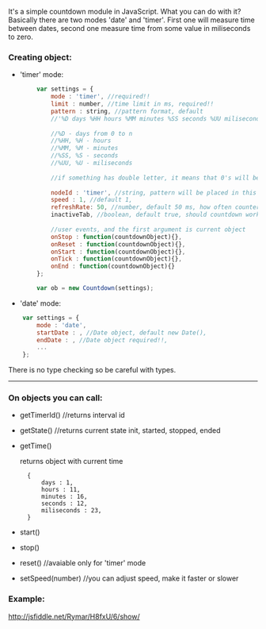 It's a simple countdown module in JavaScript. What you can do with it? Basically there are two modes 'date' and 'timer'. First one will measure time between dates, second one measure time from some value in miliseconds to zero.

### Creating object:
- 'timer' mode:
```javascript       
        var settings = {
            mode : 'timer', //required!!
            limit : number, //time limit in ms, required!!
            pattern : string, //pattern format, default 
            //'%D days %HH hours %MM minutes %SS seconds %UU miliseconds'
    
            //%D - days from 0 to n
            //%HH, %H - hours
            //%MM, %M - minutes
            //%SS, %S - seconds
            //%UU, %U - miliseconds
    
            //if something has double letter, it means that 0's will be put before, e.g. 12:04:02 instead of 12:4:2
    
            nodeId : 'timer', //string, pattern will be placed in this node
            speed : 1, //default 1,
            refreshRate: 50, //number, default 50 ms, how often counter should be refreshed
            inactiveTab, //boolean, default true, should countdown work when tab is inactive
    
            //user events, and the first argument is current object
            onStop : function(countdownObject){}, 
            onReset : function(countdownObject){},
            onStart : function(countdownObject){},
            onTick : function(countdownObject){},
            onEnd : function(countdownObject){}
        };

        var ob = new Countdown(settings);
```
   

- 'date' mode:
```javascript
    var settings = {
        mode : 'date',
        startDate : , //Date object, default new Date(),
        endDate : , //Date object required!!, 
        ...
    };
```

There is no type checking so be careful with types.

-----------------------------------------------------------------------------

### On objects you can call:
- getTimerId() //returns interval id
- getState() //returns current state init, started, stopped, ended
- getTime()
  
  returns object with current time 

        {
            days : 1,
            hours : 11,
            minutes : 16,
            seconds : 12,
            miliseconds : 23,
        } 

- start()
- stop()
- reset() //avaiable only for 'timer' mode
- setSpeed(number) //you can adjust speed, make it faster or slower
 
### Example:
http://jsfiddle.net/Rymar/H8fxU/6/show/
